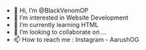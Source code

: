 - 👋 Hi, I’m @BlackVenomOP
- 👀 I’m interested in Website Development
- 🌱 I’m currently learning HTML
- 💞️ I’m looking to collaborate on ...
- 📫 How to reach me : Instagram - AarushOG

<!---
BlackVenomOP/BlackVenomOP is a ✨ special ✨ repository because its `README.md` (this file) appears on your GitHub profile.
You can click the Preview link to take a look at your changes.
--->
